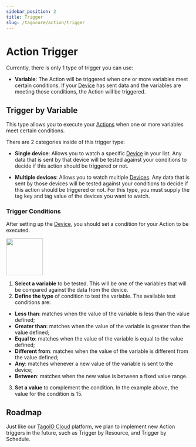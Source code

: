 ```yaml
---
sidebar_position: 2
title: Trigger
slug: /tagocore/action/trigger
---
```


# Action Trigger

Currently, there is only 1 type of trigger you can use:

- **Variable**: The Action will be triggered when one or more variables meet certain conditions. If your [Device](/docs/tagocore/device) has sent data and the variables are meeting those conditions, the Action will be triggered.

## Trigger by Variable

This type allows you to execute your [Actions](/docs/tagocore/action) when one or more variables meet certain conditions.

There are 2 categories inside of this trigger type:

- **Single device**: Allows you to watch a specific [Device](/docs/tagocore/device) in your list. Any data that is sent by that device will be tested against your conditions to decide if this action should be triggered or not.

- **Multiple devices**: Allows you to watch multiple [Devices](/docs/tagocore/device). Any data that is sent by those devices will be tested against your conditions to decide if this action should be triggered or not. For this type, you must supply the tag key and tag value of the devices you want to watch.

### Trigger Conditions
After setting up the [Device](/docs/tagocore/device), you should set a condition for your Action to be executed.

<img className="big-image" src="/docs_imagem/tagocore/action/action-conditions.png" height="100px" />

1. **Select a variable** to be tested. This will be one of the variables that will be compared against the data from the device.
2. **Define the type** of condition to test the variable. The available test conditions are:
  - **Less than**: matches when the value of the variable is less than the value defined;
  - **Greater than**: matches when the value of the variable is greater than the value defined;
  - **Equal to**: matches when the value of the variable is equal to the value defined;
  - **Different from**: matches when the value of the variable is different from the value defined;
  - **Any**: matches whenever a new value of the variable is sent to the device;
  - **Between**: matches when the new value is between a fixed value range.
3. **Set a value** to complement the condition. In the example above, the value for the condition is 15.

## Roadmap

Just like our [TagoIO Cloud](https://admin.tago.io) platform, we plan to implement new Action triggers in the future, such as Trigger by Resource, and Trigger by Schedule.
